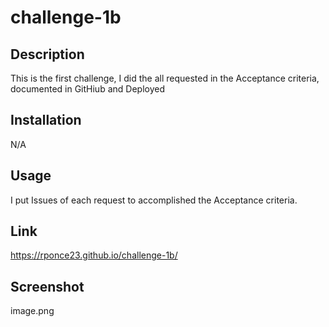# challenge-1b
## Description

This is the first challenge, I did the all requested in the Acceptance criteria, documented in GitHiub and Deployed

## Installation

N/A

## Usage

I put Issues of each request to accomplished the Acceptance criteria.

## Link
https://rponce23.github.io/challenge-1b/

## Screenshot
image.png

